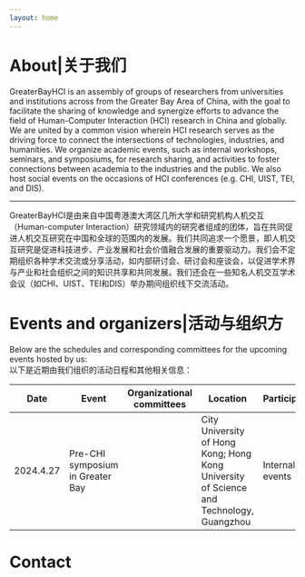 ```yaml
---
layout: home
---
```


# About|关于我们
GreaterBayHCI is an assembly of groups of researchers from universities and institutions across from the Greater Bay Area of China, with the goal to facilitate the sharing of knowledge and synergize efforts to advance the field of Human-Computer Interaction (HCI) research in China and globally. We are united by a common vision wherein HCI research serves as the driving force to connect the intersections of technologies, industries, and humanities. We organize academic events, such as internal workshops, seminars, and symposiums, for research sharing, and activities to foster connections between academia to the industries and the public. We also host social events on the occasions of HCI conferences (e.g. CHI, UIST, TEI, and DIS).

---

GreaterBayHCI是由来自中国粤港澳大湾区几所大学和研究机构人机交互（Human-computer Interaction）研究领域内的研究者组成的团体，旨在共同促进人机交互研究在中国和全球的范围内的发展。我们共同追求一个愿景，即人机交互研究是促进科技进步、产业发展和社会价值融合发展的重要驱动力。我们会不定期组织各种学术交流或分享活动，如内部研讨会、研讨会和座谈会，以促进学术界与产业和社会组织之间的知识共享和共同发展。我们还会在一些知名人机交互学术会议（如CHI、UIST、TEI和DIS）举办期间组织线下交流活动。

# Events and organizers|活动与组织方
Below are the schedules and corresponding committees for the upcoming events hosted by us:<br/>
以下是近期由我们组织的活动日程和其他相关信息：

| Date | Event | Organizational committees | Location | Participation  |
| --- | --- | --- | --- | --- |
| 2024.4.27 | Pre-CHI symposium in Greater Bay | | City University of Hong Kong; Hong Kong University of Science and Technology, Guangzhou | Internal events |

# Contact